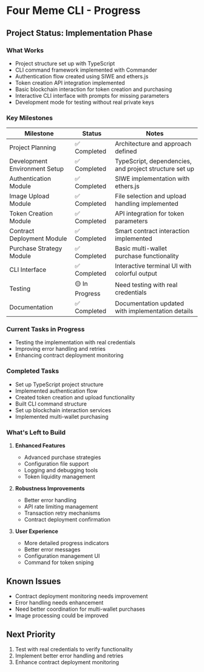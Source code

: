 # Four Meme CLI - Progress

## Project Status: Implementation Phase

### What Works

- Project structure set up with TypeScript
- CLI command framework implemented with Commander
- Authentication flow created using SIWE and ethers.js
- Token creation API integration implemented
- Basic blockchain interaction for token creation and purchasing
- Interactive CLI interface with prompts for missing parameters
- Development mode for testing without real private keys

### Key Milestones

| Milestone                     | Status         | Notes                                                  |
| ----------------------------- | -------------- | ------------------------------------------------------ |
| Project Planning              | ✅ Completed   | Architecture and approach defined                      |
| Development Environment Setup | ✅ Completed   | TypeScript, dependencies, and project structure set up |
| Authentication Module         | ✅ Completed   | SIWE implementation with ethers.js                     |
| Image Upload Module           | ✅ Completed   | File selection and upload handling implemented         |
| Token Creation Module         | ✅ Completed   | API integration for token parameters                   |
| Contract Deployment Module    | ✅ Completed   | Smart contract interaction implemented                 |
| Purchase Strategy Module      | ✅ Completed   | Basic multi-wallet purchase functionality              |
| CLI Interface                 | ✅ Completed   | Interactive terminal UI with colorful output           |
| Testing                       | 🟡 In Progress | Need testing with real credentials                     |
| Documentation                 | ✅ Completed   | Documentation updated with implementation details      |

### Current Tasks in Progress

- Testing the implementation with real credentials
- Improving error handling and retries
- Enhancing contract deployment monitoring

### Completed Tasks

- Set up TypeScript project structure
- Implemented authentication flow
- Created token creation and upload functionality
- Built CLI command structure
- Set up blockchain interaction services
- Implemented multi-wallet purchasing

### What's Left to Build

1. **Enhanced Features**

   - Advanced purchase strategies
   - Configuration file support
   - Logging and debugging tools
   - Token liquidity management

2. **Robustness Improvements**

   - Better error handling
   - API rate limiting management
   - Transaction retry mechanisms
   - Contract deployment confirmation

3. **User Experience**
   - More detailed progress indicators
   - Better error messages
   - Configuration management UI
   - Command for token sniping

## Known Issues

- Contract deployment monitoring needs improvement
- Error handling needs enhancement
- Need better coordination for multi-wallet purchases
- Image processing could be improved

## Next Priority

1. Test with real credentials to verify functionality
2. Implement better error handling and retries
3. Enhance contract deployment monitoring
